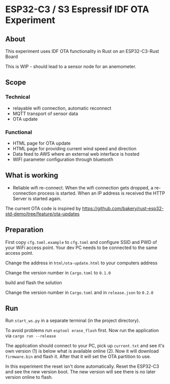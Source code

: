 # ESP32-C3 / S3 Espressif IDF OTA Experiment

## About

This experiment uses IDF OTA functionality in Rust on an ESP32-C3-Rust Board

This is WIP - should lead to a sensor node for an anemometer.


## Scope
### Technical
- relayable wifi connection, automatic reconnect
- MQTT transport of sensor data
- OTA update

### Functional
- HTML page for OTA update
- HTML page for providing current wind speed and direction
- Data feed to AWS where an external web interface is hosted
- WIFI parameter configuration through bluetooth

## What is working
- Reliable wifi re-connect. When the wifi connection gets dropped, a re-connection process is started. When an IP address is received the HTTP Server is started again.

The current OTA code is inspired by https://github.com/bakery/rust-esp32-std-demo/tree/feature/ota-updates




## Preparation

First copy `cfg.toml.example` to `cfg.toml` and configure SSID and PWD of your WiFi access point.
Your dev PC needs to be connected to the same access point.

Change the address in `html/ota-update.html` to your computers address

Change the version number in `Cargo.toml` to `0.1.0`

build and flash the solution

Change the version number in `Cargo.toml` and in `release.json` to `0.2.0`




## Run

Run `start_ws.py` in a separate terminal (in the project directory). 

To avoid problems run `esptool erase_flash` first. Now run the application via `cargo run --release`

The application should connect to your PC, pick up `current.txt` and see it's own version (1) is below what is available online (2).
Now it will download `firmware.bin` and flash it. After that it will set the OTA partition to use.

In this experiment the reset isn't done automatically. Reset the ESP32-C3 and see the new version boot.
The new version will see there is no later version online to flash.
